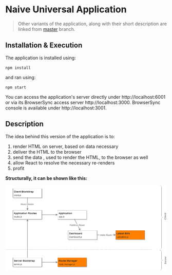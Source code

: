 # Naive Universal Application

> Other variants of the application, along with their short description are linked from
> [master](https://github.com/zen-js-code/react-universal-web-apps/tree/) branch.

## Installation & Execution

The application is installed using:

```
npm install
```

and ran using:

```
npm start
```

You can access the application's server directly under http://localhost:6001 or via its BrowserSync access server http://localhost:3000. BrowserSync console is available under http://localhost:3001.

## Description

The idea behind this version of the application is to:

1. render HTML on server, based on data necessary
2. deliver the HTML to the browser
3. send the data , used to render the HTML, to the browser as well
4. allow React to resolve the necessary re-renders
5. profit

**Structurally, it can be shown like this:**

![Application Components](simple-ssr-app-structure-1.png)
